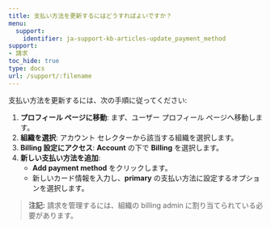 ```yaml
---
title: 支払い方法を更新するにはどうすればよいですか？
menu:
  support:
    identifier: ja-support-kb-articles-update_payment_method
support:
- 請求
toc_hide: true
type: docs
url: /support/:filename
---
```


支払い方法を更新するには、次の手順に従ってください:

1. **プロフィール ページに移動**: まず、ユーザー プロフィール ページへ移動します。
2. **組織を選択**: アカウント セレクターから該当する組織を選択します。
3. **Billing 設定にアクセス**: **Account** の下で **Billing** を選択します。
4. **新しい支払い方法を追加**:
   - **Add payment method** をクリックします。
   - 新しいカード情報を入力し、**primary** の支払い方法に設定するオプションを選択します。

> **注記:** 請求を管理するには、組織の billing admin に割り当てられている必要があります。